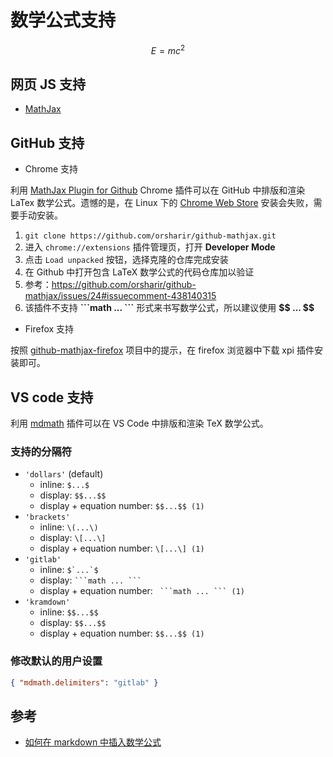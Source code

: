 # 数学公式支持

$$E = mc^{2}$$

## 网页 JS 支持

* [MathJax](https://github.com/mathjax/mathjax)

## GitHub 支持

* Chrome 支持

利用 [MathJax Plugin for Github](https://github.com/orsharir/github-mathjax) Chrome 插件可以在 GitHub 中排版和渲染 LaTex 数学公式。遗憾的是，在 Linux 下的 [Chrome Web Store](https://chrome.google.com/webstore/detail/mathjax-plugin-for-github/ioemnmodlmafdkllaclgeombjnmnbima) 安装会失败，需要手动安装。

1. `git clone https://github.com/orsharir/github-mathjax.git`
2. 进入 `chrome://extensions` 插件管理页，打开 **Developer Mode**
3. 点击 `Load unpacked` 按钮，选择克隆的仓库完成安装
4. 在 Github 中打开包含 LaTeX 数学公式的代码仓库加以验证
5. 参考：<https://github.com/orsharir/github-mathjax/issues/24#issuecomment-438140315>
6. 该插件不支持 **\`\`\`math ... \`\`\`** 形式来书写数学公式，所以建议使用 **\$\$ ... \$\$**

* Firefox 支持

按照 [github-mathjax-firefox](https://github.com/traversaro/github-mathjax-firefox) 项目中的提示，在 firefox 浏览器中下载 xpi 插件安装即可。

## VS code 支持

利用 [mdmath](https://github.com/goessner/mdmath) 插件可以在 VS Code 中排版和渲染 TeX 数学公式。

### 支持的分隔符

* `'dollars'` (default)
  * inline: `$...$`
  * display: `$$...$$`
  * display + equation number: `$$...$$ (1)`
* `'brackets'`
  * inline: `\(...\)`
  * display: `\[...\]`
  * display + equation number: `\[...\] (1)`
* `'gitlab'`
  * inline: ``$`...`$``
  * display: `` ```math ... ``` ``
  * display + equation number: `` ```math ... ``` (1)``
* `'kramdown'`
  * inline: ``$$...$$``
  * display: `$$...$$`
  * display + equation number: `$$...$$ (1)`

### 修改默认的用户设置

```json
{ "mdmath.delimiters": "gitlab" }
```

## 参考

* [如何在 markdown 中插入数学公式](http://mashangxue123.com/markdown/902675789.html)

